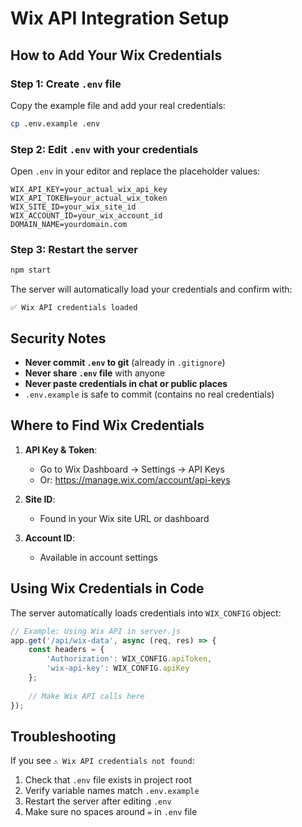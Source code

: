 # Wix API Integration Setup

## How to Add Your Wix Credentials

### Step 1: Create `.env` file
Copy the example file and add your real credentials:

```bash
cp .env.example .env
```

### Step 2: Edit `.env` with your credentials
Open `.env` in your editor and replace the placeholder values:

```env
WIX_API_KEY=your_actual_wix_api_key
WIX_API_TOKEN=your_actual_wix_token
WIX_SITE_ID=your_wix_site_id
WIX_ACCOUNT_ID=your_wix_account_id
DOMAIN_NAME=yourdomain.com
```

### Step 3: Restart the server
```bash
npm start
```

The server will automatically load your credentials and confirm with:
```
✅ Wix API credentials loaded
```

## Security Notes

- **Never commit `.env` to git** (already in `.gitignore`)
- **Never share `.env` file** with anyone
- **Never paste credentials in chat or public places**
- `.env.example` is safe to commit (contains no real credentials)

## Where to Find Wix Credentials

1. **API Key & Token**: 
   - Go to Wix Dashboard → Settings → API Keys
   - Or: https://manage.wix.com/account/api-keys

2. **Site ID**:
   - Found in your Wix site URL or dashboard

3. **Account ID**:
   - Available in account settings

## Using Wix Credentials in Code

The server automatically loads credentials into `WIX_CONFIG` object:

```javascript
// Example: Using Wix API in server.js
app.get('/api/wix-data', async (req, res) => {
    const headers = {
        'Authorization': WIX_CONFIG.apiToken,
        'wix-api-key': WIX_CONFIG.apiKey
    };
    
    // Make Wix API calls here
});
```

## Troubleshooting

If you see `⚠️ Wix API credentials not found`:
1. Check that `.env` file exists in project root
2. Verify variable names match `.env.example`
3. Restart the server after editing `.env`
4. Make sure no spaces around `=` in `.env` file
